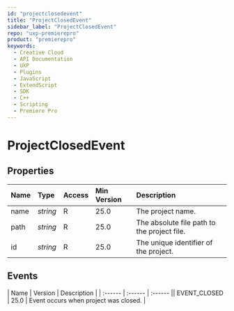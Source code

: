 ```yaml
---
id: "projectclosedevent"
title: "ProjectClosedEvent"
sidebar_label: "ProjectClosedEvent"
repo: "uxp-premierepro"
product: "premierepro"
keywords:
  - Creative Cloud
  - API Documentation
  - UXP
  - Plugins
  - JavaScript
  - ExtendScript
  - SDK
  - C++
  - Scripting
  - Premiere Pro
---
```


# ProjectClosedEvent  

## Properties

| Name | Type | Access | Min Version | Description |
| :------ | :------ | :------ | :------ | :------ |
| name | *string* | R | 25.0 | The project name. |
| path | *string* | R | 25.0 | The absolute file path to the project file. |
| id | *string* | R | 25.0 | The unique identifier of the project. |



## Events

| Name | Version | Description |
| :------ | :------ | :------ || EVENT_CLOSED | 25.0 | Event occurs when project was closed. |
